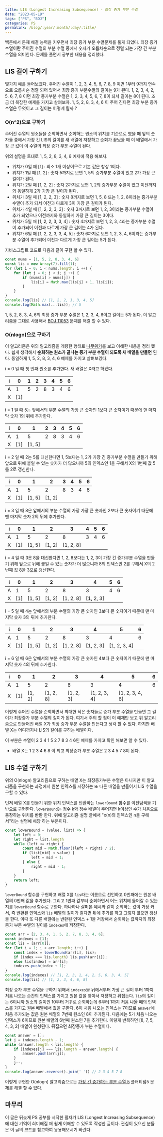 ```yaml
---
title: LIS (Longest Increasing Subsequence) - 최장 증가 부분 수열
date: "2023-05-19"
tags: ["PS", "BOJ"]
categories: PS
permalink: /blog/:year/:month/:day/:title/
---
```


백준에서 문제 해결 능력을 키우면서 최장 증가 부분 수열문제를 풀게 되었다. 최장 증가 수열이란 주어진 수열의 부분 수열 중에서 숫자가 오름차순으로 정렬 되는 가장 긴 부분 수열을 의미한다. 문제를 풀면서 공부한 내용을 정리했다.
<!--more-->

## LIS 길이 구하기

몇가지 예를 들어보겠다. 주어진 수열이 1, 2, 3, 4, 5, 6, 7, 8, 9 이면 1부터 9까지 연속으로 오름차순 정렬 되어 있어서 최장 증가 부분수열의 길이는 9가 된다. 1, 2, 3, 4, 2, 5, 6, 7, 8 이면 최장 증가부분 수열은 1, 2, 3, 4, 5, 6, 7, 8이 되서 길이는 8이 된다. 조금 더 복잡한 예제를 가지고 살펴보자. 1, 5, 2, 8, 3, 4, 6 이 주어 진다면 최장 부분 증가 수열은 무엇이고 그 길이는 어떻게 될까 ?

### O(n^2)으로 구하기

주어진 수열의 원소들을 순회하면서 순회하는 원소의 위치를 기준으로 했을 때 앞의 숫자들 중에서 가장 긴 LIS의 길이를 새 배열에 저장하고 순회가 끝났을 때 이 배열에서 가장 큰 값이 이 수열의 최장 증가 부분 수열이 된다.

위의 설명을 토대로 1, 5, 2, 8, 3, 4, 6 예제에 적용 해보자.

- 위치가 0일 때 [1] : 최소 1개 이상이므로 기본 값은 항상 1이다.
- 위치가 1일 때 [1, 2] : 숫자 5까지로 보면 1, 5의 증가부분 수열이 있고 2가 가장 큰 길이가 된다.
- 위치가 2일 때 [1, 2, 2] : 숫자 2까지로 보면  1, 2의 증가부분 수열이 있고 이전까지와 동일하게 2가 가장 큰 길이가 된다.
- 위치가 3일 때 [1, 2, 2, 3] : 숫자 8까지로 보면 1, 5, 8 또는 1, 2, 8이라는 증가부분 수열이 추가 되서 이전과 다르게 3이 가장 큰 길이가 된다.
- 위치가 4일 때 [1, 2, 2, 3, 3] : 숫자 3까지로 보면 1, 2, 3이라는 증가부분 수열이 추가 되었으나 이전까지와 동일하게 가장 큰 길이는 3이다.
- 위치가 5일 때 [1, 2, 2, 3, 3, 4] : 숫자 4까지로 보면 1, 2, 3, 4라는 증가부분 수열이 추가되어 이전과 다르게 가장 큰 길이는 4가 된다.
- 위치가 6일 때 [1, 2, 2, 3, 3, 4, 5] : 숫자 6까지로 보면 1, 2, 3, 4, 6이라는 증가부분 수열이 추가되어 이전과 다르게 가장 큰 길이는 5가 된다.

자바스크립트 코드로 다음과 같이 구현 할 수 있다.

```js
const nums = [1, 5, 2, 8, 3, 4, 6]
const lis = new Array(7).fill(1);
for (let i = 0; i < nums.length; i ++) {
    for (let j = 0; j < i; j ++) {
        if (nums[i] > nums[j]) {
            lis[i] = Math.max(lis[j] + 1, lis[i]);
        }
    }
}
console.log(lis) // [1, 2, 2, 3, 3, 4, 5]
console.log(Math.max(...lis)); // 5
```

1, 5, 2, 8, 3, 4, 6의 최장 증가 부분 수열은 1, 2, 3, 4, 6이고 길이는 5가 된다. 이 알고리즘을 그대로 사용해서 [BOJ 11053](https://www.acmicpc.net/problem/11053) 문제를 해결 할 수 있다.

### O(nlogn)으로 구하기

이 알고리즘은 위의 알고리즘을 개량한 형태로 [나무위키](https://namu.wiki/w/%EC%B5%9C%EC%9E%A5%20%EC%A6%9D%EA%B0%80%20%EB%B6%80%EB%B6%84%20%EC%88%98%EC%97%B4)를 보고 이해한 내용을 정리 했다. 쉽게 생각해서 **순회하는 원소가 끝나는 증가 부분 수열이 되도록 새 배열을 만들면** 된다. 동일하게 1, 5, 2, 8, 3, 4, 6 예제를 가지고 살펴보겠다.

i = 0 일 때 첫 번째 원소를 추가한다. 새 배열은 X라고 하겠다.

i  |  0  |  1  |  2  |  3  |  4  |  5  |  6  
---|-----|-----|-----|-----|-----|-----|----
A  |  1  |  5  |  2  |  8  |  3  |  4  | 6
X  |[1]||||||

i = 1 일 때 5는 앞에서의 부분 수열의 가장 큰 숫자인 1보다 큰 숫자이기 때문에 맨 마지막 숫자 1의 뒤에 추가한다.

i  |  0  |  1  |  2  |  3  |  4  |  5  |  6  
---|-----|-----|-----|-----|-----|-----|----
A  |  1  |  5  |  2  |  8  |  3  |  4  | 6
X|[1]|[1, 5]|||||

i = 2 일 때 2는 5를 대신한다면 1, 5보다는 1, 2가 가장 긴 증가부분 수열을 만들기 위해 앞으로 뒤에 붙일 수 있는 숫자가 더 많으니까 5의 인덱스인 1을 구해서 X의 1번째 값 5를 2로 갱신한다.

i  |  0  |  1  |  2  |  3  |  4  |  5  |  6  
---|-----|-----|-----|-----|-----|-----|----
A  |  1  |  5  |  2  |  8  |  3  |  4  | 6
X|[1]|[1, 5]|[1, 2]||||

i = 3 일 때 8은 앞에서의 부분 수열의 가장 가장 큰 숫자인 2보다 큰 숫자이기 때문에 맨 마지막 숫자 2의 뒤에 추가한다.

i  |  0  |  1  |  2  |  3  |  4  |  5  |  6  
---|-----|-----|-----|-----|-----|-----|----
A  |  1  |  5  |  2  |  8  |  3  |  4  | 6
X|[1]|[1, 5]|[1, 2]|[1, 2, 8]|||

i = 4 일 때 3은 8을 대신한다면 1, 2, 8보다는 1, 2, 3이 가장 긴 증가부분 수열을 만들기 위해 앞으로 뒤에 붙일 수 있는 숫자가 더 많으니까 8의 인덱스인 2를 구해서 X의 2번째 값 8을 3으로 갱신한다.

i  |  0  |  1  |  2  |  3  |  4  |  5  |  6
---|-----|-----|-----|-----|-----|-----|----
A  |  1  |  5  |  2  |  8  |  3  |  4  | 6
X|[1]|[1, 5]|[1, 2]|[1, 2, 8]|[1, 2, 3]||

i = 5 일 때 4는 앞에서의 부분 수열의 가장 큰 숫자인 3보다 큰 숫자이기 때문에 맨 마지막 숫자 3의 뒤에 추가한다.

i  |  0  |  1  |  2  |  3  |  4  |  5  |  6  
---|-----|-----|-----|-----|-----|-----|----
A  |  1  |  5  |  2  |  8  |  3  |  4  | 6
X|[1]|[1, 5]|[1, 2]|[1, 2, 8]|[1, 2, 3]|[1, 2, 3, 4]|

i = 6 일 때 6은 앞에서의 부분 수열의 가장 큰 숫자인 4보다 큰 숫자이기 때문에 맨 마지막 숫자 4의 뒤에 추가한다.

i  |  0  |  1  |  2  |  3  |  4  |  5  |  6  
---|-----|-----|-----|-----|-----|-----|----
A  |  1  |  5  |  2  |  8  |  3  |  4  | 6
X|[1]|[1, 2]|[1, 2, 8]|[1, 2, 3]|[1, 2, 3, 4]|[1, 2, 3, 4, 6]

이렇게 주어진 수열을 순회하면서 최대한 작은 숫자들로 증가 부분 수열을 만들면 그 길이가 최장증가 부분 수열의 길이가 된다. 여기서 주의 할 점이 이 예제만 보고 위 알고리즘으로 만들어진 배열 X가 최장 증가 부분 수열을 만든다고 생각 할 수 있다. 하지만 배열 X는 어디까지나 LIS의 길이를 구하는 배열이다.

이 부분은 수열이 2 3 4 1 5 2 7 8 3 4 6인 예제를 가지고 확인 해보면 알 수 있다.

- 배열 X는 1 2 3 4 6 8 이 되고 최장증가 부분 수열은 2 3 4 5 7 8이 된다.

## LIS 수열 구하기

위의 O(nlogn) 알고리즘으로 구하는 배열 X는 최장증가부분 수열은 아니지만 이 알고리즘을 구현하는 과정에서 원본 인덱스를 저장하는 또 다른 배열을 만들어서 LIS 수열을 구할 수 있다.

먼저 배열 X를 만들기 위한 위치 인덱스를 반환하는 `lowerBound` 함수를 이진탐색을 기반으로 구현한다. `lowerBound`는 정수 k와 정수 배열이 주어지면 k이상인 수가 처음으로 등장하는 위치를 반환 한다. 위에 알고리즘 설명 글에서 "x(n)의 인덱스인 n을 구해서"라는 설명에 해당 하는 부분이다.

```js
const lowerBound = (value, list) => {
    let left = 0;
    let right = list.length
    while (left <= right) {
        const mid = Math.floor((left + right) / 2);
        if (list[mid] < value) {
            left = mid + 1;
        } else {
            right = mid - 1;
        }
    }
    return left;
}
```

`lowerBound` 함수를 구현하고 배열 X를 `lis`라는 이름으로 선언하고 0번째에는 원본 배열의 0번째 값을 추가했다. 그리고 1번째 값부터 순회하면서 어느 위치에 들어갈 수 있는지를 `lowerBound` 함수로 구한다. 하나하나 살펴본 예시와 같이 순회하는 값이 가장 커서, 즉 반환된 인덱스와 `lis` 배열의 길이가 같다면 뒤에 추가를 하고 그렇지 않으면 갱신을 한다. 이때 또 다른 배열에는 반환된 인덱스 + 1을 저장해서 순회하는 값까지의 최장 증가 부분 수열의 길이를 `indexes`에 저장한다.

```js
const arr = [2, 3, 4, 1, 5, 2, 7, 8, 3, 4, 6];
const indexes = [1];
const lis = [arr[0]];
for (let i = 1; i < arr.length; i++) {
    const index = lowerBound(arr[i], lis);
    if (index === lis.length) lis.push(arr[i]);
    else lis[index] = arr[i];
    indexes.push(index + 1);
}
console.log(indexes) // [1, 2, 3, 1, 4, 2, 5, 6, 3, 4, 5]
console.log(lis) // [1, 2, 3, 4, 6, 8]
```

최장 증가 부분 수열을 구하기 위해서 `indexes`을 뒤에서부터 가장 큰 길이 부터 1까지 처음 나오는 순간의 인덱스를 가지고 원본 값을 찾아서 저장하고 뒤집는다. `lis`의 길이는 6이니까 원소의 길이인 10부터 거꾸로 순회하는데 6부터 1까지 처음 나올 때의 인덱스를 가지고 원본 배열에서 값을 구한다. 6이 처음 나오는 인덱스는 7이므로 `answer`에 처음 추가되는 값은 원본 배열의 7번째 원소인 8이 추가된다. 다음에는 5가 처음 나오는 인덱스가 6이므로 원본 배열의 6번째 원소인 7을 추가한다. 이렇게  반복하면 [8, 7, 5, 4, 3, 2] 배열이 완성된다. 뒤집으면 최장증가 부분 수열이다.

```js
const answer = [];
let j = indexes.length - 1;
while (answer.length < lis.length) {
    if (indexes[j] === lis.length - answer.length) {
        answer.push(arr[j]);
    }
    j--;
}
console.log(answer.reverse().join(' ')) // 2 3 4 5 7 8
```

이렇게 구현한 O(nlogn) 알고리즘으로는 [가장 긴 증가하는 부분 수열 5](https://www.acmicpc.net/problem/14003) 플래티넘5 문제를 해결 할 수 있다.

## 마무리

이 글은 뒤늦게 PS 공부를 시작한 필자가 LIS (Longest Increasing Subsequence)에 대한 기억이 희미해질 때 쉽게 이해할 수 있도록 작성한 글이다. 관심이 있으신 분들은 이 글의 코드를 참고하여 응용해보시기 바란다.
